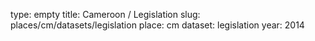 type: empty
title: Cameroon / Legislation
slug: places/cm/datasets/legislation
place: cm
dataset: legislation
year: 2014
